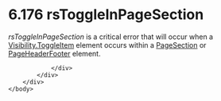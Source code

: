 <html dir="LTR" xmlns:mshelp="http://msdn.microsoft.com/mshelp" xmlns:ddue="http://ddue.schemas.microsoft.com/authoring/2003/5" xmlns:xlink="http://www.w3.org/1999/xlink" xmlns:tool="http://www.microsoft.com/tooltip">
    <head>
        <meta http-equiv="Content-Type" content="text/html; CHARSET=utf-8"></meta>
        <meta name="save" content="history"></meta>
        <title>6.176 rsToggleInPageSection</title>
        <xml>
            <mshelp:toctitle title="6.176 rsToggleInPageSection"></mshelp:toctitle>
            <mshelp:rltitle title="[MS-RDL]: rsToggleInPageSection"></mshelp:rltitle>
            <mshelp:keyword index="A" term="73e8e00a-d733-4874-88bf-52a276aa7171"></mshelp:keyword>
            <mshelp:attr name="DCSext.ContentType" value="open specification"></mshelp:attr>
            <mshelp:attr name="AssetID" value="73e8e00a-d733-4874-88bf-52a276aa7171"></mshelp:attr>
            <mshelp:attr name="TopicType" value="kbRef"></mshelp:attr>
            <mshelp:attr name="DCSext.Title" value="[MS-RDL]: rsToggleInPageSection" />
        </xml>
    </head>
    <body>
        <div id="header">
            <h1 class="heading">6.176 rsToggleInPageSection</h1>
        </div>
        <div id="mainSection">
            <div id="mainBody">
                <div id="allHistory" class="saveHistory"></div>
                <div id="sectionSection0" class="section" name="collapseableSection">
                    

<p><i>rsToggleInPageSection</i> is a critical error that will
occur when a <a href="c8d65dad-7679-4ef7-8d8c-dc7cffdfd32e.md">Visibility.ToggleItem</a>
element occurs within a <a href="afff0921-7d95-4216-8f28-635c67d539d8.md">PageSection</a>
or <a href="ddc35223-1cb6-4136-823b-e72a3d12e1f9.md">PageHeaderFooter</a>
element.</p>


                </div>
            </div>
        </div>
    </body>
</html>